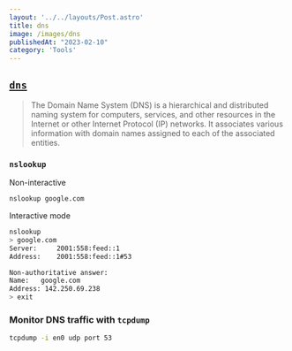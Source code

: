 ```yaml
---
layout: '../../layouts/Post.astro'
title: dns
image: /images/dns
publishedAt: "2023-02-10"
category: 'Tools'
---
```


## [`dns`](https://en.wikipedia.org/wiki/Domain_Name_System)
> The Domain Name System (DNS) is a hierarchical and distributed naming system for computers, services, and other resources in the Internet or other Internet Protocol (IP) networks. It associates various information with domain names assigned to each of the associated entities.

### `nslookup` 
Non-interactive
```bash
nslookup google.com
```

Interactive mode
```bash
nslookup
> google.com
Server:		2001:558:feed::1
Address:	2001:558:feed::1#53

Non-authoritative answer:
Name:	google.com
Address: 142.250.69.238
> exit
```

### Monitor DNS traffic with `tcpdump`

```bash
tcpdump -i en0 udp port 53
```
